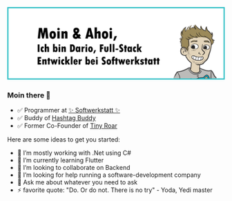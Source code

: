 <img alt="Moin & Ahoi, ich bin Dario, Full-Stack Entwickler bei Softwerkstatt." src="https://raw.githubusercontent.com/dariodomide/dariodomide/main/about.png">

### Moin there 👋

- ✅ Programmer at [✨ Softwerkstatt ✨](https://softwerkstatt.de)
- ✅ Buddy of [Hashtag Buddy](https://hashtagbuddy.app)
- ✅ Former Co-Founder of [Tiny Roar](https://tinyroar.de/)

Here are some ideas to get you started:

- 🔭 I’m mostly working with .Net using C#
- 🌱 I’m currently learning Flutter
- 👯 I’m looking to collaborate on Backend
- 🤔 I’m looking for help running a software-development company
- 💬 Ask me about whatever you need to ask
- ⚡ favorite quote: "Do. Or do not. There is no try" - Yoda, Yedi master
